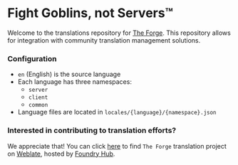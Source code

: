 # Fight Goblins, not Servers™

Welcome to the translations repository for [The Forge](https://forge-vtt.com).
This repository allows for integration with community translation management solutions.

### Configuration
- `en` (English) is the source language
- Each language has three namespaces: 
  - `server`
  - `client`
  - `common`
- Language files are located in `locales/{language}/{namespace}.json`

### Interested in contributing to translation efforts?
We appreciate that! You can click [here](https://weblate.foundryvtt-hub.com/engage/the-forge/) to find `The Forge` translation project on [Weblate](https://weblate.foundryvtt-hub.com/), hosted by [Foundry Hub](https://www.foundryvtt-hub.com/).
